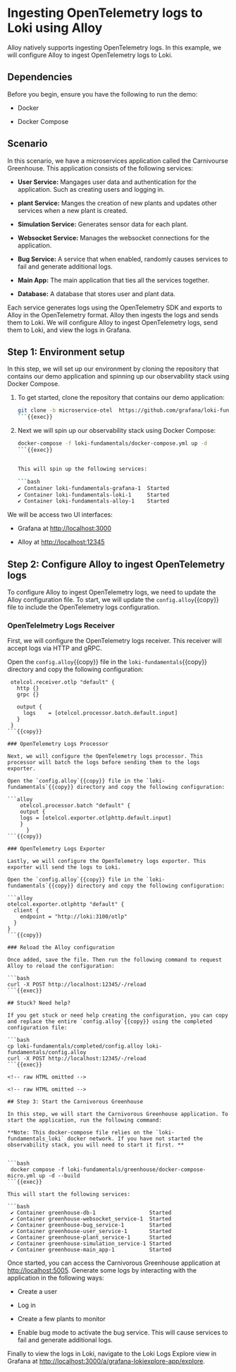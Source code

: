<!-- raw HTML omitted -->

# Ingesting OpenTelemetry logs to Loki using Alloy

Alloy natively supports ingesting OpenTelemetry logs. In this example, we will configure Alloy to ingest OpenTelemetry logs to Loki.

## Dependencies

Before you begin, ensure you have the following to run the demo:

- Docker

- Docker Compose

## Scenario

In this scenario, we have a microservices application called the Carnivourse Greenhouse. This application consists of the following services:

- **User Service:** Mangages user data and authentication for the application. Such as creating users and logging in.

- **plant Service:** Manges the creation of new plants and updates other services when a new plant is created.

- **Simulation Service:** Generates sensor data for each plant.

- **Websocket Service:** Manages the websocket connections for the application.

- **Bug Service:** A service that when enabled, randomly causes services to fail and generate additional logs.

- **Main App:** The main application that ties all the services together.

- **Database:** A database that stores user and plant data.

Each service generates logs using the OpenTelemetry SDK and exports to Alloy in the OpenTelemetry format. Alloy then ingests the logs and sends them to Loki. We will configure Alloy to ingest OpenTelemetry logs, send them to Loki, and view the logs in Grafana.

<!-- raw HTML omitted -->

<!-- raw HTML omitted -->

## Step 1: Environment setup

In this step, we will set up our environment by cloning the repository that contains our demo application and spinning up our observability stack using Docker Compose.

1. To get started, clone the repository that contains our demo application:

   ```bash
   git clone -b microservice-otel  https://github.com/grafana/loki-fundamentals.git
   ```{{exec}}

1. Next we will spin up our observability stack using Docker Compose:

   ```bash
   docker-compose -f loki-fundamentals/docker-compose.yml up -d
   ```{{exec}}


   This will spin up the following services:

   ```bash
   ✔ Container loki-fundamentals-grafana-1  Started                                                        
   ✔ Container loki-fundamentals-loki-1     Started                        
   ✔ Container loki-fundamentals-alloy-1    Started
   ```

We will be access two UI interfaces:

- Grafana at [http://localhost:3000]({{TRAFFIC_HOST1_3000}})

- Alloy at [http://localhost:12345]({{TRAFFIC_HOST1_12345}})

<!-- raw HTML omitted -->

<!-- raw HTML omitted -->

## Step 2: Configure Alloy to ingest OpenTelemetry logs

To configure Alloy to ingest OpenTelemetry logs, we need to update the Alloy configuration file. To start, we will update the `config.alloy`{{copy}} file to include the OpenTelemetry logs configuration.

### OpenTelelmetry Logs Receiver

First, we will configure the OpenTelemetry logs receiver. This receiver will accept logs via HTTP and gRPC.

Open the `config.alloy`{{copy}} file in the `loki-fundamentals`{{copy}} directory and copy the following configuration:

```alloy
 otelcol.receiver.otlp "default" {
   http {}
   grpc {}

   output {
     logs    = [otelcol.processor.batch.default.input]
   }
 }
```{{copy}}

### OpenTelemetry Logs Processor

Next, we will configure the OpenTelemetry logs processor. This processor will batch the logs before sending them to the logs exporter.

Open the `config.alloy`{{copy}} file in the `loki-fundamentals`{{copy}} directory and copy the following configuration:

```alloy
    otelcol.processor.batch "default" {
    output {
    logs = [otelcol.exporter.otlphttp.default.input]
    }
      }
```{{copy}}

### OpenTelemetry Logs Exporter

Lastly, we will configure the OpenTelemetry logs exporter. This exporter will send the logs to Loki.

Open the `config.alloy`{{copy}} file in the `loki-fundamentals`{{copy}} directory and copy the following configuration:

```alloy
otelcol.exporter.otlphttp "default" {
  client {
    endpoint = "http://loki:3100/otlp"
  }
}
```{{copy}}

### Reload the Alloy configuration

Once added, save the file. Then run the following command to request Alloy to reload the configuration:

```bash
curl -X POST http://localhost:12345/-/reload
```{{exec}}

## Stuck? Need help?

If you get stuck or need help creating the configuration, you can copy and replace the entire `config.alloy`{{copy}} using the completed configuration file:

```bash
cp loki-fundamentals/completed/config.alloy loki-fundamentals/config.alloy
curl -X POST http://localhost:12345/-/reload
```{{exec}}

<!-- raw HTML omitted -->

<!-- raw HTML omitted -->

## Step 3: Start the Carnivorous Greenhouse

In this step, we will start the Carnivorous Greenhouse application. To start the application, run the following command:

**Note: This docker-compose file relies on the `loki-fundamentals_loki` docker network. If you have not started the observability stack, you will need to start it first. **


```bash
 docker compose -f loki-fundamentals/greenhouse/docker-compose-micro.yml up -d --build 
```{{exec}}

This will start the following services:

```bash
 ✔ Container greenhouse-db-1                 Started                                                         
 ✔ Container greenhouse-websocket_service-1  Started 
 ✔ Container greenhouse-bug_service-1        Started
 ✔ Container greenhouse-user_service-1       Started
 ✔ Container greenhouse-plant_service-1      Started
 ✔ Container greenhouse-simulation_service-1 Started
 ✔ Container greenhouse-main_app-1           Started
```

Once started, you can access the Carnivorous Greenhouse application at [http://localhost:5005]({{TRAFFIC_HOST1_5005}}). Generate some logs by interacting with the application in the following ways:

- Create a user

- Log in

- Create a few plants to monitor

- Enable bug mode to activate the bug service. This will cause services to fail and generate additional logs.

Finally to view the logs in Loki, navigate to the Loki Logs Explore view in Grafana at [http://localhost:3000/a/grafana-lokiexplore-app/explore]({{TRAFFIC_HOST1_3000}}/a/grafana-lokiexplore-app/explore).
